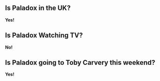 ## Is Paladox in the UK?

**Yes!**

## Is Paladox Watching TV?

**No!**

## Is Paladox going to Toby Carvery this weekend?

**Yes!**
